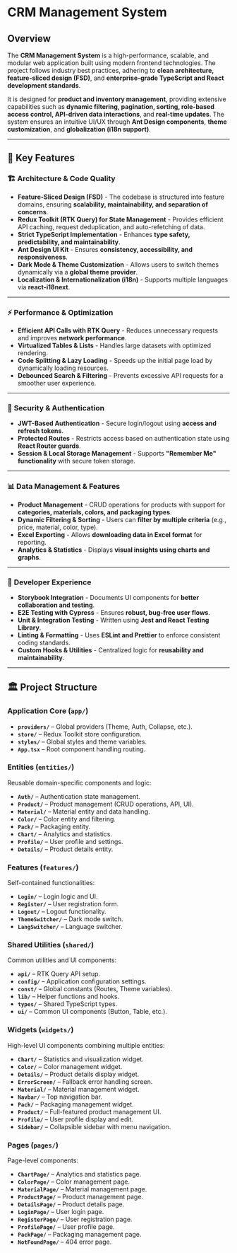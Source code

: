 # CRM Management System

## Overview

The **CRM Management System** is a high-performance, scalable, and modular web application built using modern frontend technologies. The project follows industry best practices, adhering to **clean architecture, feature-sliced design (FSD)**, and **enterprise-grade TypeScript and React development standards**.

It is designed for **product and inventory management**, providing extensive capabilities such as **dynamic filtering, pagination, sorting, role-based access control, API-driven data interactions**, and **real-time updates**. The system ensures an intuitive UI/UX through **Ant Design components**, **theme customization**, and **globalization (i18n support)**.

---

## 📌 Key Features

### 🏗 **Architecture & Code Quality**

-   **Feature-Sliced Design (FSD)** - The codebase is structured into feature domains, ensuring **scalability, maintainability, and separation of concerns**.
-   **Redux Toolkit (RTK Query) for State Management** - Provides efficient API caching, request deduplication, and auto-refetching of data.
-   **Strict TypeScript Implementation** - Enhances **type safety, predictability, and maintainability**.
-   **Ant Design UI Kit** - Ensures **consistency, accessibility, and responsiveness**.
-   **Dark Mode & Theme Customization** - Allows users to switch themes dynamically via a **global theme provider**.
-   **Localization & Internationalization (i18n)** - Supports multiple languages via **react-i18next**.

---

### ⚡ **Performance & Optimization**

-   **Efficient API Calls with RTK Query** - Reduces unnecessary requests and improves **network performance**.
-   **Virtualized Tables & Lists** - Handles large datasets with optimized rendering.
-   **Code Splitting & Lazy Loading** - Speeds up the initial page load by dynamically loading resources.
-   **Debounced Search & Filtering** - Prevents excessive API requests for a smoother user experience.

---

### 🔐 **Security & Authentication**

-   **JWT-Based Authentication** - Secure login/logout using **access and refresh tokens**.
-   **Protected Routes** - Restricts access based on authentication state using **React Router guards**.
-   **Session & Local Storage Management** - Supports **"Remember Me" functionality** with secure token storage.

---

### 📊 **Data Management & Features**

-   **Product Management** - CRUD operations for products with support for **categories, materials, colors, and packaging types**.
-   **Dynamic Filtering & Sorting** - Users can **filter by multiple criteria** (e.g., price, material, color, type).
-   **Excel Exporting** - Allows **downloading data in Excel format** for reporting.
-   **Analytics & Statistics** - Displays **visual insights using charts and graphs**.

---

### 🚀 **Developer Experience**

-   **Storybook Integration** - Documents UI components for **better collaboration and testing**.
-   **E2E Testing with Cypress** - Ensures **robust, bug-free user flows**.
-   **Unit & Integration Testing** - Written using **Jest and React Testing Library**.
-   **Linting & Formatting** - Uses **ESLint and Prettier** to enforce consistent coding standards.
-   **Custom Hooks & Utilities** - Centralized logic for **reusability and maintainability**.

---

## 🏛 **Project Structure**

### **Application Core (`app/`)**

-   **`providers/`** – Global providers (Theme, Auth, Collapse, etc.).
-   **`store/`** – Redux Toolkit store configuration.
-   **`styles/`** – Global styles and theme variables.
-   **`App.tsx`** – Root component handling routing.

### **Entities (`entities/`)**

Reusable domain-specific components and logic:

-   **`Auth/`** – Authentication state management.
-   **`Product/`** – Product management (CRUD operations, API, UI).
-   **`Material/`** – Material entity and data handling.
-   **`Color/`** – Color entity and filtering.
-   **`Pack/`** – Packaging entity.
-   **`Chart/`** – Analytics and statistics.
-   **`Profile/`** – User profile and settings.
-   **`Details/`** – Product details entity.

### **Features (`features/`)**

Self-contained functionalities:

-   **`Login/`** – Login logic and UI.
-   **`Register/`** – User registration form.
-   **`Logout/`** – Logout functionality.
-   **`ThemeSwitcher/`** – Dark mode switch.
-   **`LangSwitcher/`** – Language switcher.

### **Shared Utilities (`shared/`)**

Common utilities and UI components:

-   **`api/`** – RTK Query API setup.
-   **`config/`** – Application configuration settings.
-   **`const/`** – Global constants (Routes, Theme variables).
-   **`lib/`** – Helper functions and hooks.
-   **`types/`** – Shared TypeScript types.
-   **`ui/`** – Common UI components (Button, Table, etc.).

### **Widgets (`widgets/`)**

High-level UI components combining multiple entities:

-   **`Chart/`** – Statistics and visualization widget.
-   **`Color/`** – Color management widget.
-   **`Details/`** – Product details display widget.
-   **`ErrorScreen/`** – Fallback error handling screen.
-   **`Material/`** – Material management widget.
-   **`Navbar/`** – Top navigation bar.
-   **`Pack/`** – Packaging management widget.
-   **`Product/`** – Full-featured product management UI.
-   **`Profile/`** – User profile display and edit.
-   **`Sidebar/`** – Collapsible sidebar with menu navigation.

### **Pages (`pages/`)**

Page-level components:

-   **`ChartPage/`** – Analytics and statistics page.
-   **`ColorPage/`** – Color management page.
-   **`MaterialPage/`** – Material management page.
-   **`ProductPage/`** – Product management page.
-   **`DetailsPage/`** – Product details page.
-   **`LoginPage/`** – User login page.
-   **`RegisterPage/`** – User registration page.
-   **`ProfilePage/`** – User profile page.
-   **`PackPage/`** – Packaging management page.
-   **`NotFoundPage/`** – 404 error page.

